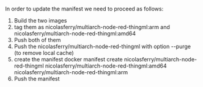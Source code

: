 In order to update the manifest we need to proceed as follows:

1. Build the two images
2. tag them as nicolasferry/multiarch-node-red-thingml:arm and nicolasferry/multiarch-node-red-thingml:amd64
3. Push both of them
4. Push the nicolasferry/multiarch-node-red-thingml with option --purge (to remove local cache)
5. create the manifest 
    docker manifest create nicolasferry/multiarch-node-red-thingml  nicolasferry/multiarch-node-red-thingml:amd64 nicolasferry/multiarch-node-red-thingml:arm
6. Push the manifest